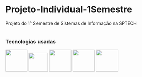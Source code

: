# Projeto-Individual-1Semestre

Projeto do 1° Semestre de Sistemas de Informação na SPTECH
<br> <br>

### Tecnologias usadas
<img src = 'https://user-images.githubusercontent.com/100041121/173249524-112b1817-a44e-4dca-b265-40ab66da241c.png' width="70px"> <img src = 'https://user-images.githubusercontent.com/100041121/173249583-c1e59116-d094-4d68-a0cf-956f2a172625.png' width="60px">  <img src = 'https://user-images.githubusercontent.com/100041121/173249745-e7762511-1ce7-4e47-ba0f-545fa31627a3.png' width="70px"> <img src = 'https://user-images.githubusercontent.com/100041121/173249701-a224a683-3b3d-4b96-9e97-cbc38cd54574.png' width="70px">  <img src = 'https://user-images.githubusercontent.com/100041121/173249773-7c55b9ea-43c0-45b7-8927-768465ddbfef.png' width="70px">



